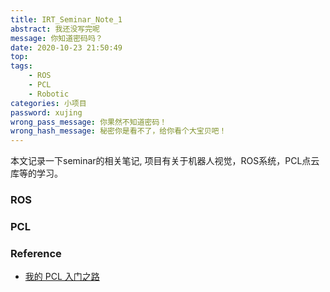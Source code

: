 ```yaml
---
title: IRT_Seminar_Note_1
abstract: 我还没写完呢
message: 你知道密码吗？
date: 2020-10-23 21:50:49
top:
tags:
    - ROS
    - PCL
    - Robotic
categories: 小项目
password: xujing
wrong_pass_message: 你果然不知道密码！
wrong_hash_message: 秘密你是看不了，给你看个大宝贝吧！
---
```



本文记录一下seminar的相关笔记, 项目有关于机器人视觉，ROS系统，PCL点云库等的学习。
<!--more-->

### ROS

### PCL

### Reference
+ [我的 PCL 入门之路](http://www.liuhaihua.cn/archives/387993.html)